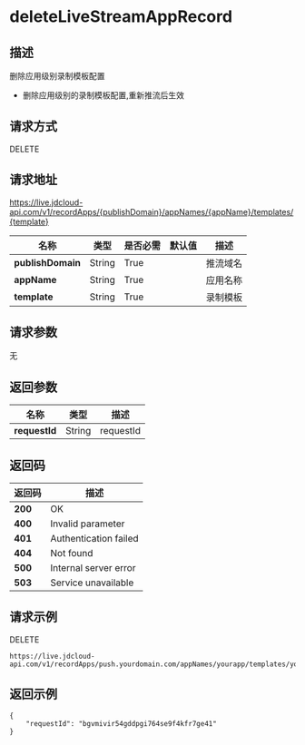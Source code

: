 # deleteLiveStreamAppRecord


## 描述
删除应用级别录制模板配置
- 删除应用级别的录制模板配置,重新推流后生效


## 请求方式
DELETE

## 请求地址
https://live.jdcloud-api.com/v1/recordApps/{publishDomain}/appNames/{appName}/templates/{template}

|名称|类型|是否必需|默认值|描述|
|---|---|---|---|---|
|**publishDomain**|String|True| |推流域名|
|**appName**|String|True| |应用名称|
|**template**|String|True| |录制模板|

## 请求参数
无


## 返回参数
|名称|类型|描述|
|---|---|---|
|**requestId**|String|requestId|


## 返回码
|返回码|描述|
|---|---|
|**200**|OK|
|**400**|Invalid parameter|
|**401**|Authentication failed|
|**404**|Not found|
|**500**|Internal server error|
|**503**|Service unavailable|

## 请求示例
DELETE
```
https://live.jdcloud-api.com/v1/recordApps/push.yourdomain.com/appNames/yourapp/templates/yourrecordtemplate
```

## 返回示例
```
{
    "requestId": "bgvmivir54gddpgi764se9f4kfr7ge41"
}
```
